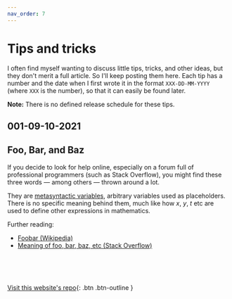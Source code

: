 ```yaml
---
nav_order: 7
---
```


# Tips and tricks

<script async>
window.MathJax = {tex: {inlineMath: [['$', '$'], ['\\(', '\\)']]},svg: {fontCache: 'global'},jax: ["input/TeX", "output/CommonHTML"]};(function () {var script = document.createElement('script');script.src = 'https://cdn.jsdelivr.net/npm/mathjax@3/es5/tex-svg.js';script.async = true;document.head.appendChild(script);})();
</script>

I often find myself wanting to discuss little tips, tricks, and other ideas, but they don't merit a full article. So I'll keep posting them here. Each tip has a number and the date when I first wrote it in the format `XXX-DD-MM-YYYY` (where `XXX` is the number), so that it can easily be found later.

**Note:** There is no defined release schedule for these tips.

## 001-09-10-2021
## Foo, Bar, and Baz
If you decide to look for help online, especially on a forum full of professional programmers (such as Stack Overflow), you might find these three words — among others — thrown around a lot.

They are [metasyntactic variables](https://en.wikipedia.org/wiki/Metasyntactic_variable), arbitrary variables used as placeholders. There is no specific meaning behind them, much like how $x$, $y$, $t$ etc are used to define other expressions in mathematics.

Further reading:
* [Foobar \(Wikipedia\)](https://en.wikipedia.org/wiki/Foobar)
* [Meaning of foo, bar, baz, etc \(Stack Overflow\)](https://stackoverflow.com/questions/34212049/meaning-of-foo-bar-baz-etc)

<br> <br> <br>

[Visit this website's repo](https://github.com/eccentricOrange/CAIE-Computer-Science){: .btn .btn-outline }

